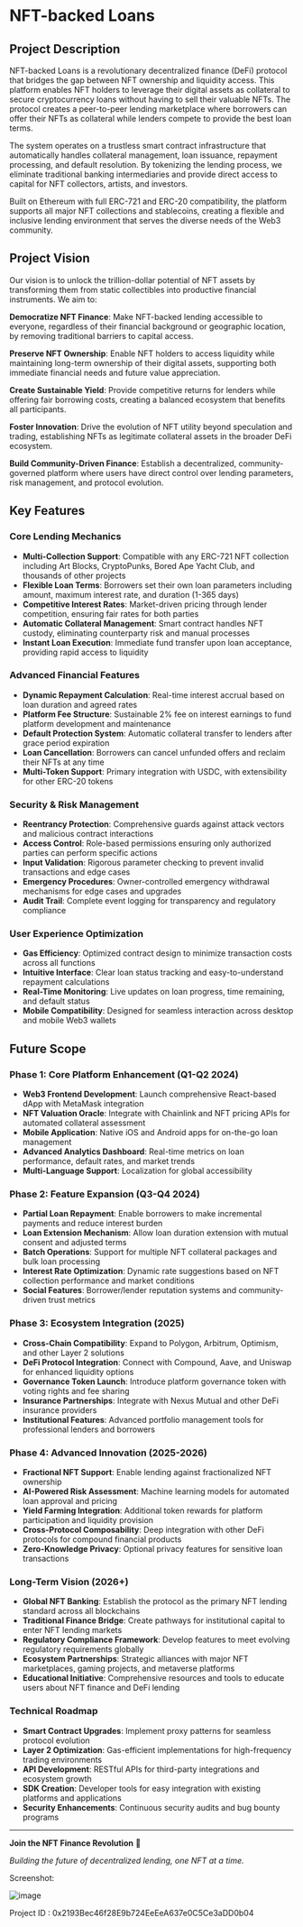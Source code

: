 # NFT-backed Loans

## Project Description

NFT-backed Loans is a revolutionary decentralized finance (DeFi) protocol that bridges the gap between NFT ownership and liquidity access. This platform enables NFT holders to leverage their digital assets as collateral to secure cryptocurrency loans without having to sell their valuable NFTs. The protocol creates a peer-to-peer lending marketplace where borrowers can offer their NFTs as collateral while lenders compete to provide the best loan terms.

The system operates on a trustless smart contract infrastructure that automatically handles collateral management, loan issuance, repayment processing, and default resolution. By tokenizing the lending process, we eliminate traditional banking intermediaries and provide direct access to capital for NFT collectors, artists, and investors.

Built on Ethereum with full ERC-721 and ERC-20 compatibility, the platform supports all major NFT collections and stablecoins, creating a flexible and inclusive lending environment that serves the diverse needs of the Web3 community.

## Project Vision

Our vision is to unlock the trillion-dollar potential of NFT assets by transforming them from static collectibles into productive financial instruments. We aim to:

**Democratize NFT Finance**: Make NFT-backed lending accessible to everyone, regardless of their financial background or geographic location, by removing traditional barriers to capital access.

**Preserve NFT Ownership**: Enable NFT holders to access liquidity while maintaining long-term ownership of their digital assets, supporting both immediate financial needs and future value appreciation.

**Create Sustainable Yield**: Provide competitive returns for lenders while offering fair borrowing costs, creating a balanced ecosystem that benefits all participants.

**Foster Innovation**: Drive the evolution of NFT utility beyond speculation and trading, establishing NFTs as legitimate collateral assets in the broader DeFi ecosystem.

**Build Community-Driven Finance**: Establish a decentralized, community-governed platform where users have direct control over lending parameters, risk management, and protocol evolution.

## Key Features

### Core Lending Mechanics
- **Multi-Collection Support**: Compatible with any ERC-721 NFT collection including Art Blocks, CryptoPunks, Bored Ape Yacht Club, and thousands of other projects
- **Flexible Loan Terms**: Borrowers set their own loan parameters including amount, maximum interest rate, and duration (1-365 days)
- **Competitive Interest Rates**: Market-driven pricing through lender competition, ensuring fair rates for both parties
- **Automatic Collateral Management**: Smart contract handles NFT custody, eliminating counterparty risk and manual processes
- **Instant Loan Execution**: Immediate fund transfer upon loan acceptance, providing rapid access to liquidity

### Advanced Financial Features
- **Dynamic Repayment Calculation**: Real-time interest accrual based on loan duration and agreed rates
- **Platform Fee Structure**: Sustainable 2% fee on interest earnings to fund platform development and maintenance
- **Default Protection System**: Automatic collateral transfer to lenders after grace period expiration
- **Loan Cancellation**: Borrowers can cancel unfunded offers and reclaim their NFTs at any time
- **Multi-Token Support**: Primary integration with USDC, with extensibility for other ERC-20 tokens

### Security & Risk Management
- **Reentrancy Protection**: Comprehensive guards against attack vectors and malicious contract interactions
- **Access Control**: Role-based permissions ensuring only authorized parties can perform specific actions
- **Input Validation**: Rigorous parameter checking to prevent invalid transactions and edge cases
- **Emergency Procedures**: Owner-controlled emergency withdrawal mechanisms for edge cases and upgrades
- **Audit Trail**: Complete event logging for transparency and regulatory compliance

### User Experience Optimization
- **Gas Efficiency**: Optimized contract design to minimize transaction costs across all functions
- **Intuitive Interface**: Clear loan status tracking and easy-to-understand repayment calculations
- **Real-Time Monitoring**: Live updates on loan progress, time remaining, and default status
- **Mobile Compatibility**: Designed for seamless interaction across desktop and mobile Web3 wallets

## Future Scope

### Phase 1: Core Platform Enhancement (Q1-Q2 2024)
- **Web3 Frontend Development**: Launch comprehensive React-based dApp with MetaMask integration
- **NFT Valuation Oracle**: Integrate with Chainlink and NFT pricing APIs for automated collateral assessment
- **Mobile Application**: Native iOS and Android apps for on-the-go loan management
- **Advanced Analytics Dashboard**: Real-time metrics on loan performance, default rates, and market trends
- **Multi-Language Support**: Localization for global accessibility

### Phase 2: Feature Expansion (Q3-Q4 2024)
- **Partial Loan Repayment**: Enable borrowers to make incremental payments and reduce interest burden
- **Loan Extension Mechanism**: Allow loan duration extension with mutual consent and adjusted terms
- **Batch Operations**: Support for multiple NFT collateral packages and bulk loan processing
- **Interest Rate Optimization**: Dynamic rate suggestions based on NFT collection performance and market conditions
- **Social Features**: Borrower/lender reputation systems and community-driven trust metrics

### Phase 3: Ecosystem Integration (2025)
- **Cross-Chain Compatibility**: Expand to Polygon, Arbitrum, Optimism, and other Layer 2 solutions
- **DeFi Protocol Integration**: Connect with Compound, Aave, and Uniswap for enhanced liquidity options
- **Governance Token Launch**: Introduce platform governance token with voting rights and fee sharing
- **Insurance Partnerships**: Integrate with Nexus Mutual and other DeFi insurance providers
- **Institutional Features**: Advanced portfolio management tools for professional lenders and borrowers

### Phase 4: Advanced Innovation (2025-2026)
- **Fractional NFT Support**: Enable lending against fractionalized NFT ownership
- **AI-Powered Risk Assessment**: Machine learning models for automated loan approval and pricing
- **Yield Farming Integration**: Additional token rewards for platform participation and liquidity provision
- **Cross-Protocol Composability**: Deep integration with other DeFi protocols for compound financial products
- **Zero-Knowledge Privacy**: Optional privacy features for sensitive loan transactions

### Long-Term Vision (2026+)
- **Global NFT Banking**: Establish the protocol as the primary NFT lending standard across all blockchains
- **Traditional Finance Bridge**: Create pathways for institutional capital to enter NFT lending markets
- **Regulatory Compliance Framework**: Develop features to meet evolving regulatory requirements globally
- **Ecosystem Partnerships**: Strategic alliances with major NFT marketplaces, gaming projects, and metaverse platforms
- **Educational Initiative**: Comprehensive resources and tools to educate users about NFT finance and DeFi lending

### Technical Roadmap
- **Smart Contract Upgrades**: Implement proxy patterns for seamless protocol evolution
- **Layer 2 Optimization**: Gas-efficient implementations for high-frequency trading environments
- **API Development**: RESTful APIs for third-party integrations and ecosystem growth
- **SDK Creation**: Developer tools for easy integration with existing platforms and applications
- **Security Enhancements**: Continuous security audits and bug bounty programs

---

**Join the NFT Finance Revolution** 🚀

*Building the future of decentralized lending, one NFT at a time.*

Screenshot: 

![image](https://github.com/user-attachments/assets/8480da45-2218-4a57-8085-fe6e97a64ded)

Project ID : 0x2193Bec46f28E9b724EeEeA637e0C5Ce3aDD0b04



